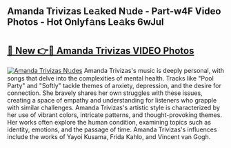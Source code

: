 ## Amanda Trivizas Le𝚊ked N𝚞de - Part-w4F Video Photos - Hot Onlyf𝚊ns Le𝚊ks 6wJul

# <h2><a href="http://ab61030.deff.icu/?id=Amanda+Trivizas">🔗 New 👉🔴 Amanda Trivizas VIDEO Photos</a></h2>

[![Amanda Trivizas N𝚞des](https://i.imgur.com/rIISA9y.gif)](http://ab61030.deff.icu/?id=Amanda+Trivizas)
Amanda Trivizas's music is deeply personal, with songs that delve into the complexities of mental health. Tracks like "Pool Party" and "Softly" tackle themes of anxiety, depression, and the desire for connection. She bravely shares her own struggles with these issues, creating a space of empathy and understanding for listeners who grapple with similar challenges. Amanda Trivizas's artistic style is characterized by her use of vibrant colors, intricate patterns, and thought-provoking themes. Her works often explore the human condition, examining topics such as identity, emotions, and the passage of time. Amanda Trivizas's influences include the works of Yayoi Kusama, Frida Kahlo, and Vincent van Gogh.
